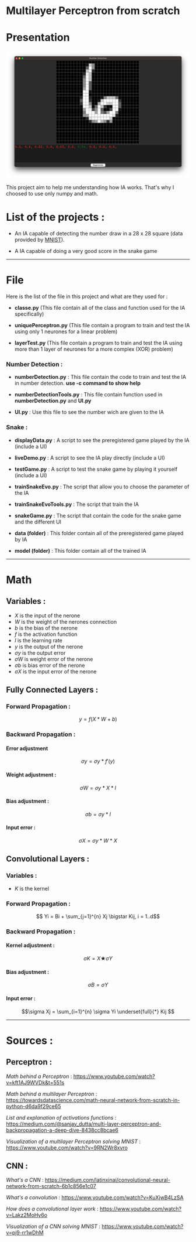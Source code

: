 # Multilayer Perceptron from scratch

# Presentation

![demo](./demo.png)

This project aim to help me understanding how IA works. That's why I choosed to use only numpy and math.

# List of the projects : 
 - An IA capable of detecting the number draw in a 28 x 28 square (data provided by [MNIST](https://en.wikipedia.org/wiki/MNIST_database)).

 - A IA capable of doing a very good score in the snake game

---
# File

Here is the list of the file in this project and what are they used for :

- **classe.py** (This file contain all of the class and function used for the IA specifically)

- **uniquePerceptron.py** (This file contain a program to train and test the IA using only 1 neurones for a linear problem)

- **layerTest.py** (This file contain a program to train and test the IA using more than 1 layer of neurones for a more complex (XOR) problem)

### Number Detection :
- **numberDetection.py** : This file contain the code to train and test the IA in number detection. **use -c command to show help**

- **numberDetectionTools.py** : This file contain function used in **numberDetection.py** and **UI.py**

- **UI.py** : Use this file to see the number wich are given to the IA

### Snake :

 - **displayData.py** : A script to see the preregistered game played by the IA (include a UI)

 - **liveDemo.py** : A script to see the IA play directly (include a UI)

 - **testGame.py** : A script to test the snake game by playing it yourself (include a UI)

 - **trainSnakeEvo.py** : The script that allow you to choose the parameter of the IA

 - **trainSnakeEvoTools.py** : The script that train the IA

 - **snakeGame.py** : The script that contain the code for the snake game and the different UI

 - **data (folder)** : This folder contain all of the preregistered game played by IA

 - **model (folder)** : This folder contain all of the trained IA

---
# Math

## Variables :
- $X$ is the input of the nerone
- $W$ is the weight of the nerones connection
- $b$ is the bias of the nerone
- $f$ is the activation function
- $l$ is the learning rate
- $y$ is the output of the nerone
- $\sigma y$ is the output error
- $\sigma W$ is weight error of the nerone
- $\sigma b$ is bias error of the nerone
- $\sigma X$ is the input error of the nerone

## Fully Connected Layers :

### Forward Propagation :
$$y = f(X*W+b)$$

### Backward Propagation : 

#### Error adjustment
$$\sigma y = \sigma y * f'(y)$$

#### Weight adjustment :
$$\sigma W = \sigma y * X * l$$

#### Bias adjustment : 
$$\sigma b = \sigma y * l$$

#### Input error :
$$\sigma X = \sigma y * W * X$$

## Convolutional Layers :

### Variables :

- $K$ is the kernel

### Forward Propagation :

$$ Yi = Bi + \sum_{j=1}^{n} Xj \bigstar Kij, i = 1..d$$

### Backward Propagation :

#### Kernel adjustment :
$$ \sigma K = X \bigstar \sigma Y $$

#### Bias adjustment :
$$ \sigma B = \sigma Y $$

#### Input error :
$$\sigma Xj = \sum_{i=1}^{n} \sigma Yi \underset{full}{*} Kij $$

---
# Sources :

## Perceptron :

*Math behind a Perceptron* : https://www.youtube.com/watch?v=kft1AJ9WVDk&t=551s

*Math behind a multilayer Perceptron* : https://towardsdatascience.com/math-neural-network-from-scratch-in-python-d6da9f29ce65

*List and explanation of activations functions* : https://medium.com/@sanjay_dutta/multi-layer-perceptron-and-backpropagation-a-deep-dive-8438cc8bcae6

*Visualization of a multilayer Perceptron solving MNIST* : https://www.youtube.com/watch?v=9RN2Wr8xvro

## CNN :

*What's a CNN* : https://medium.com/latinxinai/convolutional-neural-network-from-scratch-6b1c856e1c07

*What's a convolution* : https://www.youtube.com/watch?v=KuXjwB4LzSA

*How does a convolutional layer work* : https://www.youtube.com/watch?v=Lakz2MoHy6o

*Visualization of a CNN solving MNIST* : https://www.youtube.com/watch?v=pj9-rr1wDhM